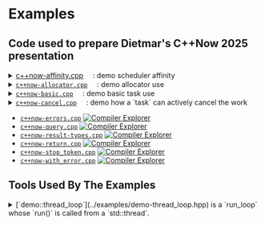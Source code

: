 # Examples

## Code used to prepare Dietmar's C++Now 2025 presentation

<details>
<summary>
<a href='https://github.com/bemanproject/task/blob/main/examples/c%2B%2Bnow-affinity.cpp'>c++now-affinity.cpp</a>
<a href='https://godbolt.org/z/8qEG5x7sz'><img src='https://raw.githubusercontent.com/bemanproject/task/refs/heads/main/docs/compiler-explorer.ico' width='15' height='15'/></a>:
demo scheduler affinity
</summary>

The example program
[`c++now-affinity.cpp`](https://github.com/bemanproject/task/blob/main/examples/c%2B%2Bnow-affinity.cpp)
uses [`demo::thread_loop`](../examples/demo-thread_loop.hpp) to demonstrate
the behavior of _scheduler affinity_: the idea is that scheduler
affinity causes the coroutine to resume on the same scheduler as
the one the coroutine was started on. The program implements three
coroutines which have most of their behavior in common:

1. Each coroutine is executed from `main` using <code>sync_wait(_fun_(loop.get_scheduler()))</code>.
2. Each coroutine prints the id of the thread it is executing on prior to any `co_await` and after all `co_await` expression.
3. Each coroutine `co_await`s the result of `scheduler(sched) | then([]{ ... })` where the function passed to `then` just prints the thread id.
4. `work2` additionally changes the coroutines scheduler to be an `inline_scheduler` and later restores the original scehduler using `change_coroutine_scheduler`.
5. While `work1` and `work2` use the default scheduler (`task_scheduler` a
type-erased scheduler which gets initialized from the receiver's environment's `get_scheduler`), `work3` sets the coroutine's scheduler up to be `inline_scheduler`, effectively causing the coroutine to resume wherever
the `co_await`'s expression resumed.

The output of the program is someting like the below:

```
before id=0x1fd635f00
then id  =0x16b64b000
after id =0x1fd635f00

before id=0x1fd635f00
then id  =0x16b64b000
after1 id=0x16b64b000
then id  =0x16b64b000
after2 id=0x1fd635f00

before id=0x1fd635f00
then id  =0x16b64b000
after id =0x16b64b000
```

It shows that:

1. The thread on which the `then`'s function is executed is always the
same and different from the thread each of the coroutines started on.
2. For `work1` the `co_await` resumes on the same thread as the one the
coroutine was started on.
3. For `work2` the first `co_await` after `schedule(sched)` resumes on
the thread used by `sched`. After restoring the original scheduler the
`co_await` resumes on the original thread.
4. For `work3` the `co_await` resumes on the thread used by `sched` as
the `inline_scheduler` doesn't do any actual scheduling.

</details>

<details>
<summary>
<a href='https://github.com/bemanproject/task/blob/main/examples/c%2B%2Bnow-allocator.cpp'><code>c++now-allocator.cpp</code></a>
<a href='https://godbolt.org/z/719v7en6a'><img src='https://raw.githubusercontent.com/bemanproject/task/refs/heads/main/docs/compiler-explorer.ico' width='15' height='15'/></a>:
demo allocator use
</summary>

This demo shows how to configure `task`'s environment argument to
use a different allocator than the default `std::allocator<std::byte>`.
To do so it defines an environment type `with_allocator` which
defines a nested type alias `allocator_type` to be
`std::pmr::polymorphic_allocator<std::byte>`.

The coroutine `coro` shows how to use `read_env` to extract the
used allocator object to potentially use it for any allocation
purposes within the coroutine.  There are two uses of `coro`, the
first one using the default which just uses
`std::pmr::polymorphic_allocator<std::byte>()` to allocate memory.
The second use explicitly specifies the memory resource
`std::pmr::new_delete_resource()` to initialized the use
`std::pmr::polymorphic_allocator<std::byte>`.

</details>

<details>
<summary>
<a href='https://github.com/bemanproject/task/blob/main/examples/c%2B%2Bnow-basic.cpp'><code>c++now-basic.cpp</code></a>
<a href='https://godbolt.org/z/7Pn5TEhfK'><img src='https://raw.githubusercontent.com/bemanproject/task/refs/heads/main/docs/compiler-explorer.ico' width='15' height='15'/></a>:
demo basic task use
</summary>

The example
<a href='https://github.com/bemanproject/task/blob/main/examples/c%2B%2Bnow-basic.cpp'><code>c++now-basic.cpp</code></a>
shows some basic use of a `task`:

1. The coroutine `basic` just `co_await`s the awaiter `std::suspend_never{}` which immediately completes.
    This use demonstrates that any awaiter can be `co_await`ed by a `task<...>`.
2. The coroutine `await_sender` demonstrates the results of `co_await`ing various senders. It uses variations of
    `just*` to show the different results:
    - `co_await`ing a sender completing with `set_value_t()`, e.g., `just()`, produces an expression with type `void`.
    - `co_await`ing a sender completing with `set_value_t(T)`, e.g., `just(1)`, produces an expression with type `T`.
    - `co_await`ing a sender completing with <code>set_value_t(T<sub>0</sub>, ..., T<sub>n</sub>)</code>, e.g., `just(1, true)`, produces an expression with type <code>tuple&lt;T<sub>0</sub>, ..., T<sub>n</sub>&gt;</code>`.
    - `co_await`ing a sender completing with `set_error_t(E)`, e.g., `just_error(1)`, results in an exception of type `E` being thrown.
    - `co_await`ing a sender completing with `set_stopped_t()`, e.g., `just_stopped()`, results in the corouting never getting resumed although all local objects are properly destroyed.
</details>

<details>
<summary>
<a href='https://github.com/bemanproject/task/blob/main/examples/c%2B%2Bnow-cancel.cpp'><code>c++now-cancel.cpp</code></a>
<a href='https://godbolt.org/z/vx4PqYvE6'><img src='https://raw.githubusercontent.com/bemanproject/task/refs/heads/main/docs/compiler-explorer.ico' width='15' height='15'/></a>:
demo how a `task` can actively cancel the work
</summary>

The example
<a href='https://github.com/bemanproject/task/blob/main/examples/c%2B%2Bnow-basic.cpp'><code>c++now-basic.cpp</code></a>
shows a coroutine `co_await`ing `just_stopped()` which results in the coroutine getting cancelled. The coroutine will
complete with `set_stopped()`.
</details>

- [`c++now-errors.cpp`](https://github.com/bemanproject/task/blob/main/examples/c%2B%2Bnow-errors.cpp) [![Compiler Explorer](compiler-explorer.ico)](https://godbolt.org/z/95Mhr5MGn)
- [`c++now-query.cpp`](https://github.com/bemanproject/task/blob/main/examples/c%2B%2Bnow-query.cpp) [![Compiler Explorer](compiler-explorer.ico)](https://godbolt.org/z/dPboEeqfv)
- [`c++now-result-types.cpp`](https://github.com/bemanproject/task/blob/main/examples/c%2B%2Bnow-result-types.cpp) [![Compiler Explorer](compiler-explorer.ico)](https://godbolt.org/z/aWfc8T8he)
- [`c++now-return.cpp`](https://github.com/bemanproject/task/blob/main/examples/c%2B%2Bnow-return.cpp) [![Compiler Explorer](compiler-explorer.ico)](https://godbolt.org/z/f5YE5W4Ta)
- [`c++now-stop_token.cpp`](https://github.com/bemanproject/task/blob/main/examples/c%2B%2Bnow-stop_token.cpp) [![Compiler Explorer](compiler-explorer.ico)](https://godbolt.org/z/TxYe3jEs7)
- [`c++now-with_error.cpp`](https://github.com/bemanproject/task/blob/main/examples/c%2B%2Bnow-with_error.cpp) [![Compiler Explorer](compiler-explorer.ico)](https://godbolt.org/z/6oqox6zf8)

## Tools Used By The Examples

<details>
<summary>
[`demo::thread_loop`](../examples/demo-thread_loop.hpp) is a `run_loop` whose `run()` is called from a `std::thread`.
</summary>

Technically [`demo::thread_loop`](../examples/demo-thread_loop.hpp)
is a class `public`ly derived from `execution::run_loop` which is
also owning a `std::thread`. The `std::thread` is constructed with
a function object calling `run()` on the
[`demo::thread_loop`](../examples/demo-thread_loop.hpp) object.
Destroying the object calls `finish()` and then `join()`s the
`std::thread`: the destructor will block until the `execution::run_loop`'s
`run()` returns.

The important bit is that work executed on the
[`demo::thread_loop`](../examples/demo-thread_loop.hpp)'s `scheduler`
will be executed on a corresponding `std::thread`.
</details>
